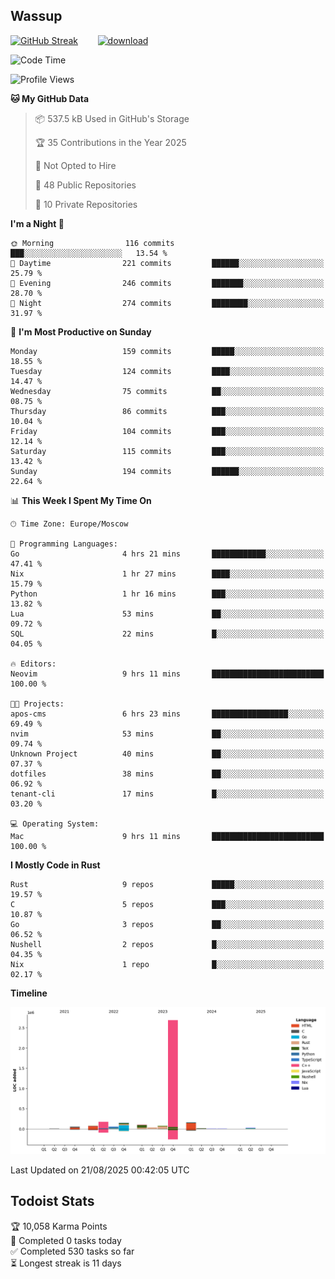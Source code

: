 ## Wassup

<!--
-->

[![GitHub Streak](http://github-readme-streak-stats.herokuapp.com?user=archeoss&theme=shades-of-purple&hide_border=true&date_format=j%20M%5B%20Y%5D)](https://git.io/streak-stats)&nbsp;&nbsp;&nbsp;&nbsp;&nbsp;&nbsp;&nbsp;&nbsp;[![download](https://user-images.githubusercontent.com/68448737/147796309-d8b65b1d-4dde-40d9-b03a-2b42aaa6cd43.jpeg)
](http://bmstu.ru/)

<!--START_SECTION:waka-->
![Code Time](http://img.shields.io/badge/Code%20Time-3%2C995%20hrs%2055%20mins-blue)

![Profile Views](http://img.shields.io/badge/Profile%20Views-0-blue)

**🐱 My GitHub Data** 

> 📦 537.5 kB Used in GitHub's Storage 
 > 
> 🏆 35 Contributions in the Year 2025
 > 
> 🚫 Not Opted to Hire
 > 
> 📜 48 Public Repositories 
 > 
> 🔑 10 Private Repositories 
 > 
**I'm a Night 🦉** 

```text
🌞 Morning                116 commits         ███░░░░░░░░░░░░░░░░░░░░░░   13.54 % 
🌆 Daytime                221 commits         ██████░░░░░░░░░░░░░░░░░░░   25.79 % 
🌃 Evening                246 commits         ███████░░░░░░░░░░░░░░░░░░   28.70 % 
🌙 Night                  274 commits         ████████░░░░░░░░░░░░░░░░░   31.97 % 
```
📅 **I'm Most Productive on Sunday** 

```text
Monday                   159 commits         █████░░░░░░░░░░░░░░░░░░░░   18.55 % 
Tuesday                  124 commits         ████░░░░░░░░░░░░░░░░░░░░░   14.47 % 
Wednesday                75 commits          ██░░░░░░░░░░░░░░░░░░░░░░░   08.75 % 
Thursday                 86 commits          ███░░░░░░░░░░░░░░░░░░░░░░   10.04 % 
Friday                   104 commits         ███░░░░░░░░░░░░░░░░░░░░░░   12.14 % 
Saturday                 115 commits         ███░░░░░░░░░░░░░░░░░░░░░░   13.42 % 
Sunday                   194 commits         ██████░░░░░░░░░░░░░░░░░░░   22.64 % 
```


📊 **This Week I Spent My Time On** 

```text
🕑︎ Time Zone: Europe/Moscow

💬 Programming Languages: 
Go                       4 hrs 21 mins       ████████████░░░░░░░░░░░░░   47.41 % 
Nix                      1 hr 27 mins        ████░░░░░░░░░░░░░░░░░░░░░   15.79 % 
Python                   1 hr 16 mins        ███░░░░░░░░░░░░░░░░░░░░░░   13.82 % 
Lua                      53 mins             ██░░░░░░░░░░░░░░░░░░░░░░░   09.72 % 
SQL                      22 mins             █░░░░░░░░░░░░░░░░░░░░░░░░   04.05 % 

🔥 Editors: 
Neovim                   9 hrs 11 mins       █████████████████████████   100.00 % 

🐱‍💻 Projects: 
apos-cms                 6 hrs 23 mins       █████████████████░░░░░░░░   69.49 % 
nvim                     53 mins             ██░░░░░░░░░░░░░░░░░░░░░░░   09.74 % 
Unknown Project          40 mins             ██░░░░░░░░░░░░░░░░░░░░░░░   07.37 % 
dotfiles                 38 mins             ██░░░░░░░░░░░░░░░░░░░░░░░   06.92 % 
tenant-cli               17 mins             █░░░░░░░░░░░░░░░░░░░░░░░░   03.20 % 

💻 Operating System: 
Mac                      9 hrs 11 mins       █████████████████████████   100.00 % 
```

**I Mostly Code in Rust** 

```text
Rust                     9 repos             █████░░░░░░░░░░░░░░░░░░░░   19.57 % 
C                        5 repos             ███░░░░░░░░░░░░░░░░░░░░░░   10.87 % 
Go                       3 repos             ██░░░░░░░░░░░░░░░░░░░░░░░   06.52 % 
Nushell                  2 repos             █░░░░░░░░░░░░░░░░░░░░░░░░   04.35 % 
Nix                      1 repo              █░░░░░░░░░░░░░░░░░░░░░░░░   02.17 % 
```



**Timeline**

![Lines of Code chart](https://raw.githubusercontent.com/archeoss/archeoss/master/assets/bar_graph.png)


 Last Updated on 21/08/2025 00:42:05 UTC
<!--END_SECTION:waka-->

## Todoist Stats

<!-- TODO-IST:START -->
🏆  10,058 Karma Points           
🌸  Completed 0 tasks today           
✅  Completed 530 tasks so far           
⏳  Longest streak is 11 days
<!-- TODO-IST:END -->
